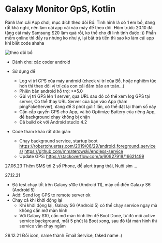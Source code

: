 # Galaxy Monitor GpS, Kotlin
Rảnh làm cái App chơi, mục đích theo dõi Bồ. Tình hình là có 1 em bồ, đang rất khả nghi, nên làm cái app cài vào máy để theo dõi.
 Hôm trước 20.10 đã tặng cái máy Samsung S20 làm quà rồi, ko thể cho đi linh tinh được :))
 Phần mềm online thì đầy ra nhưng ko như ý, lại bắt trả tiền thì sao ko làm cái app khi biết code ahaha

![theo dõi bồ](https://cdn-glx-7.galaxycloud.vn/tool/media/static.lib?sid=100&db68=1&type=mg&id=pp182424&media=image)

- Dành cho: các coder android

- Sử dụng để
  + Log vị trí GPS của máy android (check vị trí của Bồ, hoặc nghiêm túc hơn thì theo dõi vị trí của con cái đảm bảo an toàn...)
  + Phiên bản android hỗ trợ: >=5.0
  + Gửi vị trí GPS lên 1 server, qua URL sau đó có thể xem log GPS tại server, Có thể thay URL Server của bạn vào App (hàm pingFakeServer), đang để 3 phút gửi 1 lần, có thể đặt lại tham số này 
  + Cần cấp quyền GPS cho App, và bỏ Optimize Battery của riêng App, để background chạy không bị chặn
  + Đã build ok với Android studio 4.2
  
- Code tham khảo rất đơn giản:
  + Chạy background service, startup boot
https://robertohuertas.com/2019/06/29/android_foreground_services/
https://github.com/mmaterowski/endless-service
  + Update GPS:
https://stackoverflow.com/a/60927918/16621499
 
27.06.23
Thêm SMS tới 2 số Phone, để alert trạng thái, Nuôi sim ...

27.12.21
- Đã test chạy tốt trên Galaxy s10e (Android 11), máy cổ điển Galaxy S6 (Android 5)
- Add: Send log GPS to remote server ok
- Chạy cả khi khởi động lại 
  + Khi khởi động lại, Galaxy S6 (Android 5) có thể chạy service ngay mà không cần mở màn hình
  + Với Galaxy S10, cần mở màn hình lên để Boot Done, từ đó mới active service background, mất 5 phút là Boot xong, sau đó tắt màn hình thì service vẫn chạy ngầm

28.12.21
Đổi icon, name thành Email Service, faked name :)
